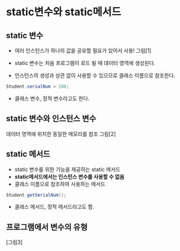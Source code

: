 # static변수와 static메서드
## static 변수
- 여러 인스턴스가 하나의 값을 공유할 필요가 있어서 사용!
그림[1]

- static 변수는 처음 프로그램이 로드 될 때 데이터 영역에 생성된다.
- 인스턴스의 생성과 상관 없이 사용할 수 있으므로 클래스 이름으로 참조한다.
```java
Student.serialNum = 100;
```
- 클래스 변수, 정적 변수라고도 한다.

## static 변수와 인스턴스 변수

데이터 영역에 위치한 동일한 메모리를 참조
그림[2]

## static 메서드
* static 변수를 위한 기능을 제공하는 static 메서드
* **static메서드에서는 인스턴스 변수를 사용할 수 없음**
* 클래스 이름으로 참조하여 사용하는 메서드

```java
Student.getSerialNum();
```
* 클래스 메서드, 정적 메서드라고도 함.

## 프로그램에서 변수의 유형
[그림3]